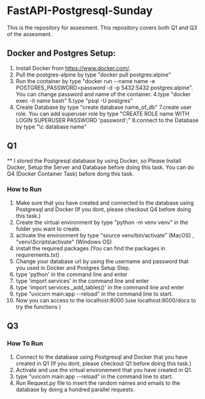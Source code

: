 # FastAPI-Postgresql-Sunday
 This is the repository for assesment. This repository covers both Q1 and Q3 of the assesment.

## Docker and Postgres Setup:

1. Install Docker from https://www.docker.com/.
2. Pull the postgres-alpine by type "docker pull postgres:alpine"
3. Run the container by type "docker run --name name -e POSTGRES_PASSWORD=password -d -p 5432:5432 postgres:alpine". You can change password and name of the container.
4.type "docker exec -it name bash"
5.type "psql -U postgres"
6. Create Database by type "create database name_of_db"
7.create user role. You can add superuser role by type "CREATE ROLE name WITH LOGIN SUPERUSER PASSWORD 'password';"
8.connect to the Database by type "\c database name"


## Q1 
** I stored the Postgresql database by using Docker, so Please Install Docker, Setup the Server and Database before doing this task.
You can do Q4 (Docker Container Task) before dong this task.

 ### How to Run 
1. Make sure that you have created and connected to the database using Postgresql and Docker (If you dont, please checkout Q4 before doing this task.)
2. Create the virtual environment by type "python -m venv venv" in the folder you want to create. 
3. activate the environment by type "source venv/bin/activate" (MacOS) , "venv\Scripts\activate" (Windows OS)
4. install the required packages (You can find the packages in requirements.txt)
5. Change your database url by using the username and password that you used in Docker and Postgres Setup Step.
6. type 'python' in the command line and enter
7. type 'import services' in the command line and enter
8. type 'import services._add_tables()' in the command line and enter
9. type "uvicorn main:app --reload" in the command line to start.
10. Now you can access to the localhost:8000 (use localhost:8000/docs to try the functions )


## Q3

### How To Run
1. Connect to the database using Postgresql and Docker that you have created in Q1  (If you dont, please checkout Q1 before doing this task.)
2. Activate and use the virtual environement that you have created in Q1.
3. type "uvicorn main:app --reload" in the command line to start.
4. Run Request.py file to insert the random names and emails to the database by doing a hundred parallel requests.

